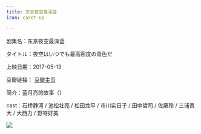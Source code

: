 ```yaml
---
title: 东京夜空最深蓝
icon: caret-up

---
```


剧集名：东京夜空最深蓝

タイトル：夜空はいつでも最高密度の青色だ

上映日期：2017-05-13

豆瓣链接： [豆瓣主页](https://movie.douban.com/subject/26847445/)

简介：蓝月亮的故事（）

cast：石桥静河 / 池松壮亮 / 松田龙平 / 市川实日子 / 田中哲司 / 佐藤玲 / 三浦贵大 / 大西力 / 野嵜好美

![](https://listpic.tsgsanjiao.com/movie/2017/2017djyk.jpg)